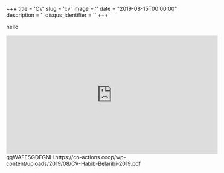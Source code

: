 +++
title = 'CV'
slug = 'cv'
image = ''
date = "2019-08-15T00:00:00"
description = ''
disqus_identifier = ''
+++

hello

<iframe width="560" height="315" src="https://www.youtube.com/embed/HSW8TiLZduU" frameborder="0" allow="accelerometer; autoplay; encrypted-media; gyroscope; picture-in-picture" allowfullscreen></iframe>
	qqWAFESGDFGNH
https://co-actions.coop/wp-content/uploads/2019/08/CV-Habib-Belaribi-2019.pdf
